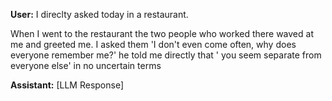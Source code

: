 **User:**
I direclty asked today in a restaurant. 

When I went to the restaurant the two people who worked there waved at me and greeted me. I asked them 'I don't even come often, why does everyone remember me?' he told me directly that ' you seem separate from everyone else' in no uncertain terms

**Assistant:**
[LLM Response]

